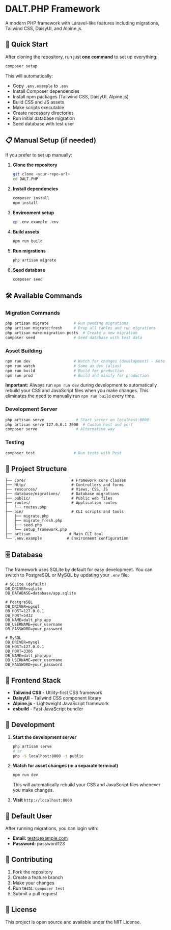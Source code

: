 # DALT.PHP Framework

A modern PHP framework with Laravel-like features including migrations, Tailwind CSS, DaisyUI, and Alpine.js.

## 🚀 Quick Start

After cloning the repository, run just **one command** to set up everything:

```bash
composer setup
```

This will automatically:
- Copy `.env.example` to `.env`
- Install Composer dependencies
- Install npm packages (Tailwind CSS, DaisyUI, Alpine.js)
- Build CSS and JS assets
- Make scripts executable
- Create necessary directories
- Run initial database migration
- Seed database with test user

## 📋 Manual Setup (if needed)

If you prefer to set up manually:

1. **Clone the repository**
   ```bash
   git clone <your-repo-url>
   cd DALT.PHP
   ```

2. **Install dependencies**
   ```bash
   composer install
   npm install
   ```

3. **Environment setup**
   ```bash
   cp .env.example .env
   ```

4. **Build assets**
   ```bash
   npm run build
   ```

5. **Run migrations**
   ```bash
   php artisan migrate
   ```

6. **Seed database**
   ```bash
   composer seed
   ```

## 🛠️ Available Commands

### Migration Commands
```bash
php artisan migrate           # Run pending migrations
php artisan migrate:fresh     # Drop all tables and run migrations
php artisan make:migration posts  # Create a new migration
composer seed                 # Seed database with test data
```

### Asset Building
```bash
npm run dev                   # Watch for changes (development) - Auto-rebuilds CSS/JS
npm run watch                 # Same as dev (alias)
npm run build                 # Build for production
npm run prod                  # Build and minify for production
```

**Important:** Always run `npm run dev` during development to automatically rebuild your CSS and JavaScript files when you make changes. This eliminates the need to manually run `npm run build` every time.

### Development Server
```bash
php artisan serve              # Start server on localhost:8000
php artisan serve 127.0.0.1 3000  # Custom host and port
composer serve                 # Alternative way
```

### Testing
```bash
composer test                 # Run tests with Pest
```

## 📁 Project Structure

```
├── Core/                    # Framework core classes
├── Http/                    # Controllers and forms
├── resources/               # Views, CSS, JS
├── database/migrations/     # Database migrations
├── public/                  # Public web files
├── routes/                  # Application routes
│   └── routes.php
├── bin/                     # CLI scripts and tools
│   ├── migrate.php
│   ├── migrate_fresh.php
│   ├── seed.php
│   └── setup_framework.php
├── artisan                 # Main CLI tool
└── .env.example           # Environment configuration
```

## 🗄️ Database

The framework uses SQLite by default for easy development. You can switch to PostgreSQL or MySQL by updating your `.env` file:

```env
# SQLite (default)
DB_DRIVER=sqlite
DB_DATABASE=database/app.sqlite

# PostgreSQL
DB_DRIVER=pgsql
DB_HOST=127.0.0.1
DB_PORT=5432
DB_NAME=dalt_php_app
DB_USERNAME=your_username
DB_PASSWORD=your_password

# MySQL
DB_DRIVER=mysql
DB_HOST=127.0.0.1
DB_PORT=3306
DB_NAME=dalt_php_app
DB_USERNAME=your_username
DB_PASSWORD=your_password
```

## 🎨 Frontend Stack

- **Tailwind CSS** - Utility-first CSS framework
- **DaisyUI** - Tailwind CSS component library
- **Alpine.js** - Lightweight JavaScript framework
- **esbuild** - Fast JavaScript bundler

## 🔧 Development

1. **Start the development server**
   ```bash
   php artisan serve
   # or
   php -S localhost:8000 -t public
   ```

2. **Watch for asset changes (in a separate terminal)**
   ```bash
   npm run dev
   ```
   This will automatically rebuild your CSS and JavaScript files whenever you make changes.

3. **Visit** `http://localhost:8000`

## 📧 Default User

After running migrations, you can login with:
- **Email:** test@example.com
- **Password:** password123

## 🤝 Contributing

1. Fork the repository
2. Create a feature branch
3. Make your changes
4. Run tests: `composer test`
5. Submit a pull request

## 📄 License

This project is open source and available under the MIT License.
